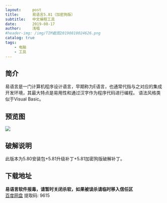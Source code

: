 ```yaml
---
layout:     post
title:      易语言5.81（加密狗版）
subtitle:   中文编程工具
date:       2019-08-17
author:     浅唱
#header-img: /img/TIM截图20190810024626.png
catalog: true
tags:
    - 电脑
    - 工具
---
```


## 简介
易语言是一门计算机程序设计语言，早期称为E语言，也通常代指与之对应的集成开发环境，其最大特点是易用性和通过汉字作为程序代码进行编程。 语法风格类似于Visual Basic。

## 预览图
![](https://cdn.jsdelivr.net/gh/qcnhy/img/TIM截图20190817110704.png)


## 破解说明
此版本为5.80安装包+5.81升级补丁+5.81加密狗版破解补丁。

## 下载地址
**易语言软件报毒，请暂时关闭杀软，如果被误杀请临时移入信任区**      
[百度网盘](https://pan.baidu.com/s/1U47Sozt_S0rr2X7ij8tSIQ) 提取码: 9615                             
